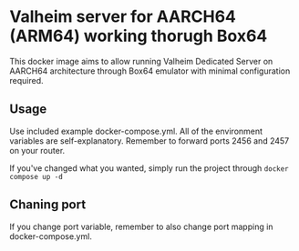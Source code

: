 # Valheim server for AARCH64 (ARM64) working thorugh Box64

This docker image aims to allow running Valheim Dedicated Server on AARCH64 architecture through Box64 emulator with minimal configuration required.

## Usage
Use included example docker-compose.yml. All of the environment variables are self-explanatory. Remember to forward ports 2456 and 2457 on your router.

If you've changed what you wanted, simply run the project through `docker compose up -d`

## Chaning port
If you change port variable, remember to also change port mapping in docker-compose.yml.
